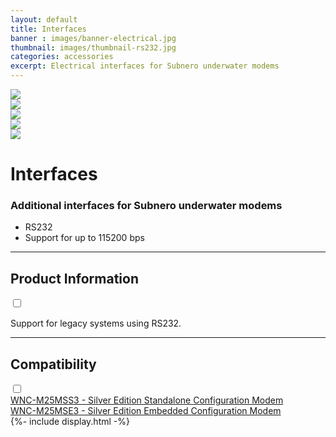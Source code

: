 ```yaml
---
layout: default
title: Interfaces
banner : images/banner-electrical.jpg
thumbnail: images/thumbnail-rs232.jpg
categories: accessories
excerpt: Electrical interfaces for Subnero underwater modems
---
```


<div class='full tall' style='background-image: url({{site.baseurl}}/{{page.banner}});'>
  <div class='row'>
    <div class='large-12 columns'>
      <!-- {% include section-header.html title=page.title tagline=page.tagline color=page.title_color class="big" %} -->
    </div>
  </div>
  <div class='four spacing'></div>
  <div class='four spacing'></div>
</div>

<div class='full bg-grey'>
  <div class='row'>
      <div class='accessories'>
        <div class='accessories-img'>
            <div class='mod modBlogPost big'>
              <img id='main-img' src='{{site.baseurl}}/images/accessories-interfaces01.jpg'>
            </div>
            <div class='modGallery'>
              <div class='media modTeamMember shortcode-list'>
                <div class="member current-li"><a class='image-nav'><img src='{{site.baseurl}}/images/accessories-interfaces01.jpg'></a></div>
                <div class="member"><a class='image-nav'><img src='{{site.baseurl}}/images/accessories-interfaces02.jpg'></a></div>
                <div class="member"><a class='image-nav'><img src='{{site.baseurl}}/images/accessories-interfaces03.jpg'></a></div>
                <div class="member"><a class='image-nav'><img src='{{site.baseurl}}/images/accessories-interfaces04.jpg'></a></div>
              </div>
            </div>
        </div>
        <div class='accessories-info'>
            <h1>Interfaces</h1>
            <h3>Additional interfaces for Subnero underwater modems</h3>
            <ul>
              <li>RS232</li>
              <li>Support for up to 115200 bps</li>
            </ul>
        </div>
      </div>
      <hr>
      <div class='wrap-collapsible'>
        <h2>Product Information</h2>
        <input id ='product' class='toggle' type='checkbox'>
        <label class='lbl-toggle' for='product'></label>
        <div class='collapsible-content'>
          <p>Support for legacy systems using RS232.</p>
        </div>
      </div>
      <hr>
      <div class='wrap-collapsible'>
        <h2>Compatibility</h2>
        <input id ='compatibility' class='toggle' type='checkbox'>
        <label class='lbl-toggle' for='compatibility'></label>
        <div class='collapsible-content'>
          <div class="brochure-container">
            <a href="{{site.baseurl}}/products/wnc-m25mss3">WNC-M25MSS3 - Silver Edition Standalone Configuration Modem</a>
          </div>
          <div class="brochure-container">
            <a href="{{site.baseurl}}/products/wnc-m25mse3">WNC-M25MSE3 - Silver Edition Embedded Configuration Modem</a>
          </div>
        </div>
      </div>
  </div>
</div>
{%- include display.html -%}